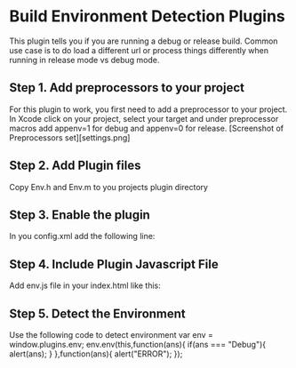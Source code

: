 Build Environment Detection Plugins
=====================================

This plugin tells you if you are running a debug or release build. 
Common use case is to do load a different url or process things differently when running in release mode vs debug mode.

Step 1. Add preprocessors to your project
------------------------------------------

For this plugin to work, you first need to add a preprocessor to your project.
In Xcode click on your project, select your target and under preprocessor macros add appenv=1 for debug and appenv=0 for release.
[Screenshot of Preprocessors set][settings.png]

Step 2. Add Plugin files
------------------------------------------

Copy Env.h and Env.m to you projects plugin directory

Step 3. Enable the plugin
----------------------------

In you config.xml add the following line:
	<plugin name="Env" value="Env" />

Step 4. Include Plugin Javascript File
----------------------------------------

Add env.js file in your index.html like this:
	<script type="text/javascript" src="env.js"></script>

Step 5. Detect the Environment
------------------------------------

Use the following code to detect environment
	var env = window.plugins.env;
	env.env(this,function(ans){
	  if(ans === "Debug"){
	    alert(ans);
	  }
	},function(ans){
	    alert("ERROR");
	}); 



